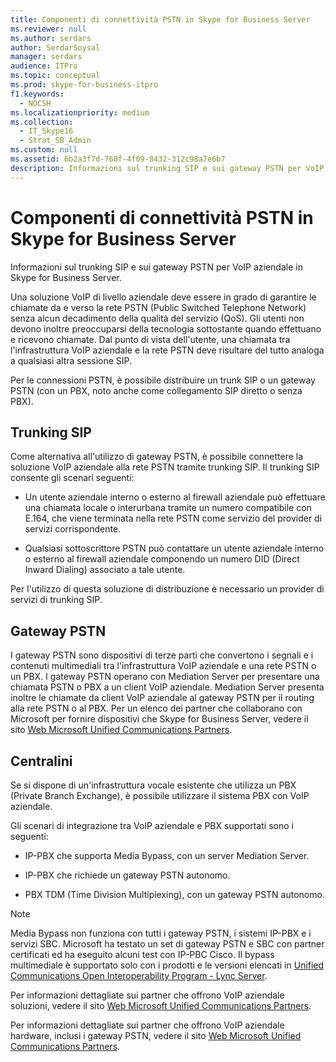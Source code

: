 ```yaml
---
title: Componenti di connettività PSTN in Skype for Business Server
ms.reviewer: null
ms.author: serdars
author: SerdarSoysal
manager: serdars
audience: ITPro
ms.topic: conceptual
ms.prod: skype-for-business-itpro
f1.keywords:
  - NOCSH
ms.localizationpriority: medium
ms.collection:
  - IT_Skype16
  - Strat_SB_Admin
ms.custom: null
ms.assetid: 6b2a3f7d-760f-4f09-8432-312c98a7e6b7
description: Informazioni sul trunking SIP e sui gateway PSTN per VoIP aziendale in Skype for Business Server.
---
```


# <a name="pstn-connectivity-components-in-skype-for-business-server"></a>Componenti di connettività PSTN in Skype for Business Server
 
Informazioni sul trunking SIP e sui gateway PSTN per VoIP aziendale in Skype for Business Server.
  
Una soluzione VoIP di livello aziendale deve essere in grado di garantire le chiamate da e verso la rete PSTN (Public Switched Telephone Network) senza alcun decadimento della qualità del servizio (QoS). Gli utenti non devono inoltre preoccuparsi della tecnologia sottostante quando effettuano e ricevono chiamate. Dal punto di vista dell'utente, una chiamata tra l'infrastruttura VoIP aziendale e la rete PSTN deve risultare del tutto analoga a qualsiasi altra sessione SIP.
  
Per le connessioni PSTN, è possibile distribuire un trunk SIP o un gateway PSTN (con un PBX, noto anche come collegamento SIP diretto o senza PBX).
  
## <a name="sip-trunking"></a>Trunking SIP

Come alternativa all'utilizzo di gateway PSTN, è possibile connettere la soluzione VoIP aziendale alla rete PSTN tramite trunking SIP. Il trunking SIP consente gli scenari seguenti:
  
- Un utente aziendale interno o esterno al firewall aziendale può effettuare una chiamata locale o interurbana tramite un numero compatibile con E.164, che viene terminata nella rete PSTN come servizio del provider di servizi corrispondente.
    
- Qualsiasi sottoscrittore PSTN può contattare un utente aziendale interno o esterno al firewall aziendale componendo un numero DID (Direct Inward Dialing) associato a tale utente.
    
Per l'utilizzo di questa soluzione di distribuzione è necessario un provider di servizi di trunking SIP. 
  
## <a name="pstn-gateways"></a>Gateway PSTN

I gateway PSTN sono dispositivi di terze parti che convertono i segnali e i contenuti multimediali tra l'infrastruttura VoIP aziendale e una rete PSTN o un PBX. I gateway PSTN operano con Mediation Server per presentare una chiamata PSTN o PBX a un client VoIP aziendale. Mediation Server presenta inoltre le chiamate da client VoIP aziendale al gateway PSTN per il routing alla rete PSTN o al PBX. Per un elenco dei partner che collaborano con Microsoft per fornire dispositivi che Skype for Business Server, vedere il sito [Web Microsoft Unified Communications Partners](https://go.microsoft.com/fwlink/p/?linkId=202836). 
  
## <a name="private-branch-exchanges"></a>Centralini

 Se si dispone di un'infrastruttura vocale esistente che utilizza un PBX (Private Branch Exchange), è possibile utilizzare il sistema PBX con VoIP aziendale.
  
Gli scenari di integrazione tra VoIP aziendale e PBX supportati sono i seguenti:
  
- IP-PBX che supporta Media Bypass, con un server Mediation Server.
    
- IP-PBX che richiede un gateway PSTN autonomo.
    
- PBX TDM (Time Division Multiplexing), con un gateway PSTN autonomo.
    
> [!NOTE]
> Media Bypass non funziona con tutti i gateway PSTN, i sistemi IP-PBX e i servizi SBC. Microsoft ha testato un set di gateway PSTN e SBC con partner certificati ed ha eseguito alcuni test con IP-PBC Cisco. Il bypass multimediale è supportato solo con i prodotti e le versioni elencati in [Unified Communications Open Interoperability Program - Lync Server](../../../SfbPartnerCertification/lync-cert/qualified-ip-pbx-gateway.md). 
  
Per informazioni dettagliate sui partner che offrono VoIP aziendale soluzioni, vedere il sito [Web Microsoft Unified Communications Partners](https://go.microsoft.com/fwlink/p/?linkId=202836).
  
Per informazioni dettagliate sui partner che offrono VoIP aziendale hardware, inclusi i gateway PSTN, vedere il sito [Web Microsoft Unified Communications Partners](https://go.microsoft.com/fwlink/p/?linkId=202836).
